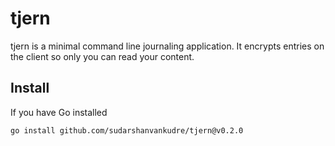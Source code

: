 # tjern
tjern is a minimal command line journaling application. It encrypts entries on the client so only you can read your content.

## Install
If you have Go installed
```
go install github.com/sudarshanvankudre/tjern@v0.2.0
```
